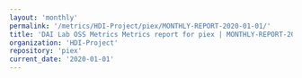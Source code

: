 ```yaml
---
layout: 'monthly'
permalink: '/metrics/HDI-Project/piex/MONTHLY-REPORT-2020-01-01/'
title: 'DAI Lab OSS Metrics Metrics report for piex | MONTHLY-REPORT-2020-01-01'
organization: 'HDI-Project'
repository: 'piex'
current_date: '2020-01-01'
---
```

